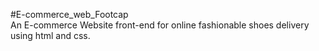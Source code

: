#E-commerce_web_Footcap  
An E-commerce Website front-end for online fashionable shoes delivery using html and css.
